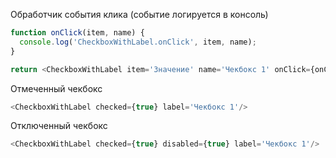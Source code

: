 Обработчик события клика (событие логируется в консоль)
```js
function onClick(item, name) {
  console.log('CheckboxWithLabel.onClick', item, name);
}

return <CheckboxWithLabel item='Значение' name='Чекбокс 1' onClick={onClick} label='Чекбокс 1'/>
```

Отмеченный чекбокс
```js
<CheckboxWithLabel checked={true} label='Чекбокс 1'/>
```

Отключенный чекбокс
```js
<CheckboxWithLabel checked={true} disabled={true} label='Чекбокс 1'/>
```